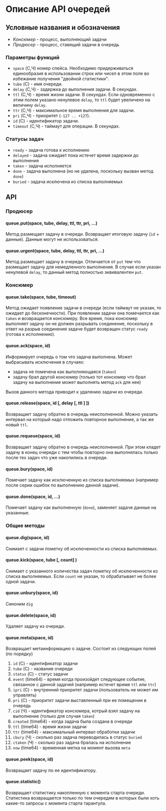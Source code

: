 # Описание API очередей

## Условные названия и обозначения

* *Консюмер* - процесс, выполняющий задачи
* *Продюсер* - процесс, ставящий задачи в очередь

### Параметры функций

* `space` (С,Ч) номер спейса. Необходимо придерживаться единообразия
в использовании строк или чисел в этом поле во избежание получения
"двойной статистики".
* `tube` (С) - имя очереди.
* `delay` (С,Ч) - задержка до выполнения задачи. В секундах.
* `ttl` (C,Ч) - время жизни задачи. В секундах. Если одновременно с этим
полем указано ненулевое `delay`, то `ttl` будет увеличено на величину `delay`.
* `ttr` (С,Ч) - максимальное время выполнения для задачи.
* `pri` (С,Ч) - приоритет (`-127 .. +127`).
* `id` (С) - идентификатор задачи.
* `timeout` (С,Ч) - таймаут для операции. В секундах.

### Статусы задач

* `ready` - задача готова к исполнению
* `delayed` - задача ожидает пока истечет время задержки до выполнения
* `taken` - задача исполняется
* `done` - задача выполнена (но не удалена, поскольку вызван метод `done`)
* `buried` - задача исключена из списка выполняемых


## API


### Продюсер

#### queue.put(space, tube, delay, ttl, ttr, pri, ...)

Метод размещает задачу в очереди. Возвращает итоговую задачу (`id` + данные).
Данные могут не использоваться.

#### queue.urgent(space, tube, delay, ttl, ttr, pri, ...)

Метод размещает задачу в очереди. Отличается от `put` тем что размещает задачу
для немедленного выполнения. В случае если указан ненулевой `delay`, то данный
метод полностью эквивалентен `put`.

### Консюмер

#### queue.take(space, tube, timeout)

Метод ожидает появление задачи в очереди (если таймаут не указан, то ожидает
до бесконечности). При появлении задачи она помечается как `taken` и
возвращается консюмеру. Все время, пока консюмер выполняет задачу он не должен
разрывать соединение, поскольку в ответ на разрыв соединения задаче будет
возвращен статус `ready` (готова к исполнению).

#### queue.ack(space, id)

Информирует очередь о том что задача выполнена. Может выбрасывать исключения
в случаях:

* задача не помечена как выполняющаяся (`taken`)
* задачу брал другой консюмер (только тот консюмер что брал задачу на
выполнение может выполнять метод `ack` для нее)

Вызов данного метода приводит к удалению задачи из очереди.

#### queue.release(space, id [, delay [, ttl ] ])

Возвращает задачу обратно в очередь неисполненной. Можно указать интервал
на который надо отложить повторное выполнение, а так же новый `ttl`.

#### queue.requeue(space, id)

Возвращает задачу обратно в очередь неисполненной. При этом кладет задачу
в конец очереди с тем чтобы повторно она выполнялась только после тех задач
что уже накопились в очереди.

#### queue.bury(space, id)

Помечает задачу как исключенную из списка выполняемых (например после серии
ошибок по выполнению данной задачи).


#### queue.done(space, id, ...)

Помечает задачу как выполненную (`done`), заменяет задаче данные на указанные.


### Общие методы

#### queue.dig(space, id)

Снимает с задачи пометку об исключенности из списка выполняемых.

#### queue.kick(space, tube [, count] )

Снимает с указанного количества задач пометку об исключенности из списка
выполняемых. Если `count` не указан, то обрабатывает не более одной задачи.

#### queue.unbury(space, id)

Синоним `dig`

#### queue.delete(space, id)

Удаляет задачу из очереди.

#### queue.meta(space, id)

Возвращает метаинформацию о задаче. Состоит из следующих полей (по порядку)

1. `id` (С) - идентификатор задачи
1. `tube` (С) - название очереди
1. `status` (С) - статус задачи
1. `event` (time64) - время когда произойдет следующее событие, связанное
с данной задачей (например истечет время `ttl` или `ttr`)
1. `ipri` (С) - внутренний приоритет задачи (пользователь не может им управлять)
1. `pri` (С) - приоритет задачи выставленный при ее помещении в очередь
1. `cid` (Ч) - идентификатор консюмера, котрый взял задачу на выполнение
(только для случая `taken`)
1. `created` (time64) - когда задача была создана в очереди
1. `ttl` (time64) - время жизни задачи
1. `ttr` (time64) - максимальный интервал обработки задачи
1. `cbury` (Ч) - сколько раз задача переводилась в статус `buried`
1. `ctaken` (Ч) - сколько раз задача бралась на исполнение
1. `now` (time64) - временная метка на момент вызова `meta`

#### queue.peek(space, id)

Возвращает задачу по ее идентификатору.

#### queue.statistic()

Возвращает статистику накопленную с момента старта очереди.
Статистика возвращается только по тем очередям в которых были хоть какие-то
запросы с момента старта тарантула.


